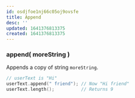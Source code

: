```yaml
---
id: osdjfoe1nj66c05oj9ovsfe
title: Append
desc: ''
updated: 1641376813375
created: 1641376813375
---
```



### append( moreString )

Appends a copy of string `moreString`.

```cpp
// userText is "Hi"
userText.append(" friend"); // Now "Hi friend" 
userText.length();          // Returns 9
```
